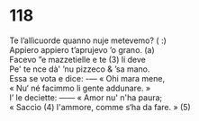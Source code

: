 # 118

Te l’allìcuorde quanno nuje metevemo? ( :)  
Appiero appiero t’aprujevo ’o grano. (a)  
Facevo ”e mazzetielle e te (3) li deve  
Pe' te nce dà' ’nu pizzeco & ’sa mano.  
Essa se vota e dice: -— « Ohi mara mene,  
« Nu‘ né facimmo li gente addunare. »  
I’ le deciette: —— « Amor nu' n'ha paura;  
« Saccìo (4) l'ammore, comme s‘ha da fare. » (5)  
  

